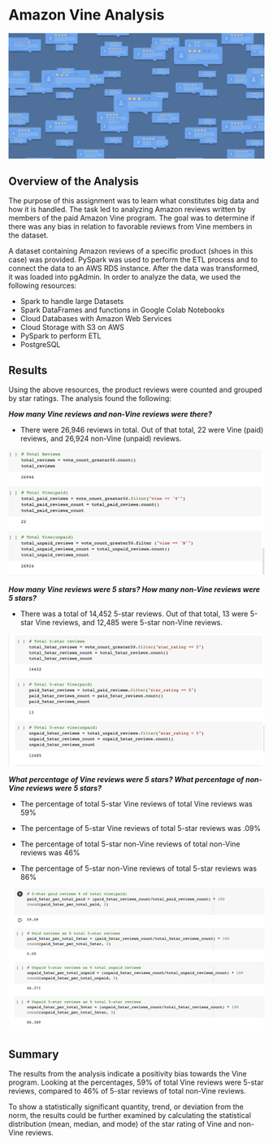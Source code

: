 # Amazon Vine Analysis

![readme.PNG](PNGs/readme.png)


## Overview of the Analysis

The purpose of this assignment was to learn what constitutes big data and how it is handled. The task led to analyzing Amazon reviews written by members of the paid Amazon Vine program. The goal was to determine if there was any bias in relation to favorable reviews from Vine members in the dataset.

A dataset containing Amazon reviews of a specific product (shoes in this case) was provided. PySpark was used to perform the ETL process and to connect the data to an AWS RDS instance. After the data was transformed, it was loaded into pgAdmin.  In order to analyze the data, we used the following resources: 

- Spark to handle large Datasets
- Spark DataFrames and functions in Google Colab Notebooks
- Cloud Databases with Amazon Web Services
- Cloud Storage with S3 on AWS
- PySpark to perform ETL
- PostgreSQL


## Results

Using the above resources, the product reviews were counted and grouped by star ratings. The analysis found the following:


***How many Vine reviews and non-Vine reviews were there?***

- There were 26,946 reviews in total. Out of that total, 22 were Vine (paid) reviews, and 26,924 non-Vine (unpaid) reviews. 


![vine_pu.PNG](PNGs/vine_pu.png)


***How many Vine reviews were 5 stars? How many non-Vine reviews were 5 stars?***

- There was a total of 14,452 5-star reviews. Out of that total, 13 were 5-star Vine reviews, and 12,485 were 5-star non-Vine reviews.


![5-star.PNG](PNGs/5-star.png)


***What percentage of Vine reviews were 5 stars? What percentage of non-Vine reviews were 5 stars?***

- The percentage of total 5-star Vine reviews of total Vine reviews was 59%
- The percentage of 5-star Vine reviews of total 5-star reviews was .09%

- The percentage of total 5-star non-Vine reviews of total non-Vine reviews was 46% 
- The percentage of 5-star non-Vine reviews of total 5-star reviews was 86%


![perc.PNG](PNGs/perc.png)


## Summary

The results from the analysis indicate a positivity bias towards the Vine program. Looking at the percentages, 59% of total Vine reviews were 5-star reviews, compared to 46% of 5-star reviews of total non-Vine reviews. 

To show a statistically significant quantity, trend, or deviation from the norm, the results could be further examined by calculating the statistical distribution (mean, median, and mode) of the star rating of Vine and non-Vine reviews. 